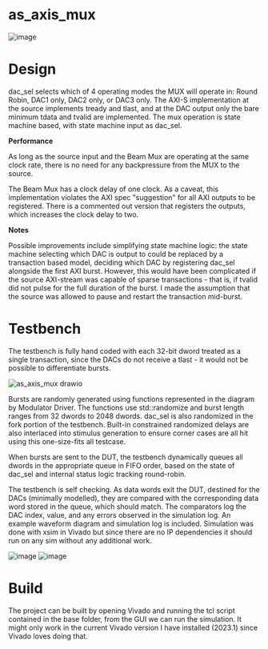 # as_axis_mux

![image](https://github.com/forrestblee/as_axis_mux/assets/3317623/29d76971-0b5f-4df3-9ca3-05a6107a9bbb)


# Design
dac_sel selects which of 4 operating modes the MUX will operate in: Round Robin, DAC1 only, DAC2 only, or DAC3 only. The AXI-S implementation at the source implements tready and tlast, and at the DAC output only the bare minimum tdata and tvalid are implemented. 
The mux operation is state machine based, with state machine input as dac_sel. 

**Performance**

As long as the source input and the Beam Mux are operating at the same clock rate, there is no need for any backpressure from the MUX to the source. 

The Beam Mux has a clock delay of one clock. As a caveat, this implementation violates the AXI spec "suggestion" for all AXI outputs to be registered. There is a commented out version that registers the outputs, which increases the clock delay to two.

**Notes**

Possible improvements include simplifying state machine logic: the state machine selecting which DAC is output to could be replaced by a transaction based model, deciding which DAC by registering dac_sel alongside the first AXI burst. However, this would have been complicated if the source AXI-stream was capable of sparse transactions - that is, if tvalid did not pulse for the full duration of the burst. I made the assumption that the source was allowed to pause and restart the transaction mid-burst.

# Testbench
The testbench is fully hand coded with each 32-bit dword treated as a single transaction, since the DACs do not receive a tlast - it would not be possible to differentiate bursts.

![as_axis_mux drawio](https://github.com/forrestblee/as_axis_mux/assets/3317623/3163ec47-a671-48a3-ab3d-39a76b4fe365)

Bursts are randomly generated using functions represented in the diagram by Modulator Driver. The functions use std::randomize and burst length ranges from 32 dwords to 2048 dwords. dac_sel is also randomized in the fork portion of the testbench. Built-in constrained randomized delays are also interlaced into stimulus generation to ensure corner cases are all hit using this one-size-fits all testcase. 

When bursts are sent to the DUT, the testbench dynamically queues all dwords in the appropriate queue in FIFO order, based on the state of dac_sel and internal status logic tracking round-robin. 

The testbench is self checking. As data words exit the DUT, destined for the DACs (minimally modelled), they are compared with the corresponding data word stored in the queue, which should match. The comparators log the DAC index, value, and any errors observed in the simulation log. An example waveform diagram and simulation log is included. Simulation was done with xsim in Vivado but since there are no IP dependencies it should run on any sim without any additional work.  

![image](https://github.com/forrestblee/as_axis_mux/assets/3317623/a1c07a98-7d50-4be2-921c-20fcb2f15f5f)
![image](https://github.com/forrestblee/as_axis_mux/assets/3317623/75c72996-0fa4-4e7c-8929-0e6bafd99be8)

# Build
The project can be built by opening Vivado and running the tcl script contained in the base folder, from the GUI we can run the simulation. It might only work in the current Vivado version I have installed (2023.1) since Vivado loves doing that.  
